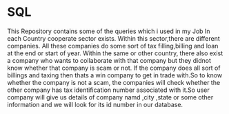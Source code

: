 # SQL
This Repository contains some of the queries which i used in my Job
In each Country cooperate sector exists. Within this sector,there are different companies. 
All these companies do some sort of tax filling,billing and loan at the end or start of year. 
Within the same or other country, there also exist a company who wants to collaborate with that company but they didnot know whether that company is scam or not.
If the company does all sort of billings and taxing then thats a win company to get in trade with.So to know whether the company is not a scam,
the companies will check whether the other company has tax identification number associated with it.So user company will give us details of company namd ,city ,state 
or some other information and we will look for its id number in our database.
